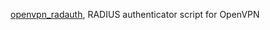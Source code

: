 [openvpn_radauth](http://www.wormhole.hu/~ice/openvpn_radauth/), RADIUS authenticator script for OpenVPN
